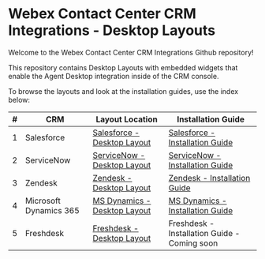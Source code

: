 # Webex Contact Center CRM Integrations - Desktop Layouts

Welcome to the Webex Contact Center CRM Integrations Github repository!

This repository contains Desktop Layouts with embedded widgets that enable the Agent Desktop integration inside of the CRM console.

To browse the layouts and look at the installation guides, use the index below:

| #   | CRM                    | Layout Location                                                                                                              | Installation Guide                                                                                                                         |
| --- | ---------------------- | ---------------------------------------------------------------------------------------------------------------------------- | ------------------------------------------------------------------------------------------------------------------------------------------ |
| 1   | Salesforce             | [Salesforce - Desktop Layout](https://github.com/CiscoDevNet/webex-contact-center-crm-integrations/tree/main/Salesforce)     | [Salesforce - Installation Guide](https://help.webex.com/en-US/article/nhxw7kfb/Integrate-Webex-Contact-Center-with-Salesforce)            |
| 2   | ServiceNow             | [ServiceNow - Desktop Layout](https://github.com/CiscoDevNet/webex-contact-center-crm-integrations/tree/main/ServiceNow)     | [ServiceNow - Installation Guide](https://help.webex.com/en-US/article/54vvw/Integrate-Webex-Contact-Center-with-ServiceNow)               |
| 3   | Zendesk                | [Zendesk - Desktop Layout](https://github.com/CiscoDevNet/webex-contact-center-crm-integrations/tree/main/Zendesk)           | [Zendesk - Installation Guide](https://help.webex.com/en-US/article/jg2krv/Integrate-Webex-Contact-Center-with-Zendesk)                    |
| 4   | Microsoft Dynamics 365 | [MS Dynamics - Desktop Layout](https://github.com/CiscoDevNet/webex-contact-center-crm-integrations/tree/main/MS%20Dynamics) | [MS Dynamics - Installation Guide](https://help.webex.com/en-US/article/aw26j2/Integrate-Webex-Contact-Center-with-Microsoft-Dynamics-365) |
| 5   | Freshdesk              | [Freshdesk - Desktop Layout](https://github.com/CiscoDevNet/webex-contact-center-crm-integrations/tree/main/Freshdesk)       | Freshdesk - Installation Guide - Coming soon                                                                                               |
